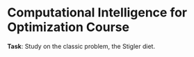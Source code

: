 # Computational Intelligence for Optimization Course

  **Task**: Study on the classic problem, the Stigler diet.
 
